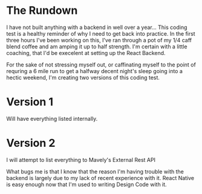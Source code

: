 # The Rundown

I have not built anything with a backend in well over a year... This coding test is a healthy reminder of why I need to get back into practice. In the first three hours I've been working on this, I've ran through a pot of my 1/4 caff blend coffee and am amping it up to half strength. 
I'm certain with a little coaching, that I'd be execelent at setting up the React Backend. 

For the sake of not stressing myself out, or caffinating myself to the point of requring a 6 mile run to get a halfway decent night's sleep going into a hectic weekend, I'm creating two versions of this coding test. 

# Version 1 
Will have everything listed internally. 

# Version 2
I will attempt to list everything to Mavely's External Rest API

What bugs me is that I know that the reason I'm having trouble with the backend is largely due to my lack of recent experience with it. React Native is easy enough now that I'm used to writing Design Code with it. 
